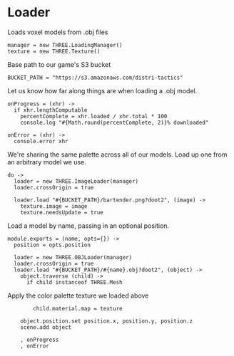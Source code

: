 Loader
======

Loads voxel models from .obj files

    manager = new THREE.LoadingManager()
    texture = new THREE.Texture()

Base path to our game's S3 bucket

    BUCKET_PATH = "https://s3.amazonaws.com/distri-tactics"

Let us know how far along things are when loading a .obj model.

    onProgress = (xhr) ->
      if xhr.lengthComputable
        percentComplete = xhr.loaded / xhr.total * 100
        console.log "#{Math.round(percentComplete, 2)}% downloaded"

    onError = (xhr) ->
      console.error xhr

We're sharing the same palette across all of our models.
Load up one from an arbitrary model we use.

    do ->
      loader = new THREE.ImageLoader(manager)
      loader.crossOrigin = true

      loader.load "#{BUCKET_PATH}/bartender.png?doot2", (image) ->
        texture.image = image
        texture.needsUpdate = true

Load a model by name, passing in an optional position.

    module.exports = (name, opts={}) ->
      position = opts.position

      loader = new THREE.OBJLoader(manager)
      loader.crossOrigin = true
      loader.load "#{BUCKET_PATH}/#{name}.obj?doot2", (object) ->
        object.traverse (child) ->
          if child instanceof THREE.Mesh

Apply the color palette texture we loaded above

            child.material.map = texture

        object.position.set position.x, position.y, position.z
        scene.add object

        , onProgress
        , onError
